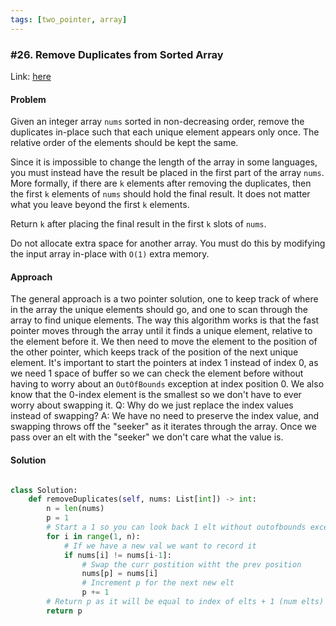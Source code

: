```yaml
---
tags: [two_pointer, array]
---
```


### \#26. Remove Duplicates from Sorted Array

Link: [here](https://leetcode.com/problems/remove-duplicates-from-sorted-array/description/)

#### Problem
Given an integer array `nums` sorted in non-decreasing order, remove the duplicates in-place such that each unique element appears only once. The relative order of the elements should be kept the same.

Since it is impossible to change the length of the array in some languages, you must instead have the result be placed in the first part of the array `nums`. More formally, if there are `k` elements after removing the duplicates, then the first `k` elements of `nums` should hold the final result. It does not matter what you leave beyond the first `k` elements.

Return `k` after placing the final result in the first `k` slots of `nums`.

Do not allocate extra space for another array. You must do this by modifying the input array in-place with `O(1)` extra memory.

#### Approach
The general approach is a two pointer solution, one to keep track of where in the array the unique elements should go, and one to scan through the array to find unique elements.
The way this algorithm works is that the fast pointer moves through the array until it finds a unique element, relative to the element before it. We then need to move the element to the position of the other pointer, which keeps track of the position of the next unique element. It's important to start the pointers at index 1 instead of index 0, as we need 1 space of buffer so we can check the element before without having to worry about an `OutOfBounds` exception at index position 0. We also know that the 0-index element is the smallest so we don't have to ever worry about swapping it.
Q: Why do we just replace the index values instead of swapping?
A: We have no need to preserve the index value, and swapping throws off the "seeker" as it iterates through the array. Once we pass over an elt with the "seeker" we don't care what the value is.

#### Solution
```python 

class Solution:
    def removeDuplicates(self, nums: List[int]) -> int:
        n = len(nums)
        p = 1
        # Start a 1 so you can look back 1 elt without outofbounds excep 
        for i in range(1, n):
            # If we have a new val we want to record it
            if nums[i] != nums[i-1]:
                # Swap the curr postition witht the prev position
                nums[p] = nums[i]
                # Increment p for the next new elt 
                p += 1
        # Return p as it will be equal to index of elts + 1 (num elts)
        return p
```

